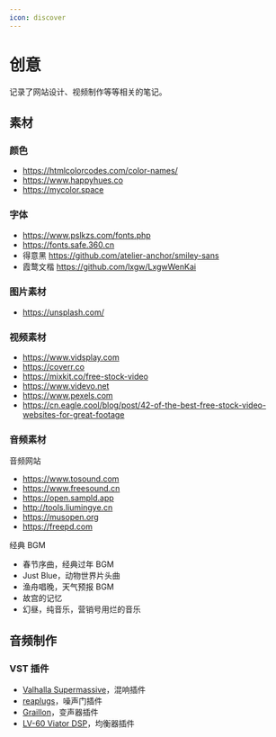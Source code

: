 ```yaml
---
icon: discover
---
```


# 创意

记录了网站设计、视频制作等等相关的笔记。

## 素材

### 颜色

- <https://htmlcolorcodes.com/color-names/>
- <https://www.happyhues.co>
- <https://mycolor.space>

### 字体

- <https://www.pslkzs.com/fonts.php>
- <https://fonts.safe.360.cn>
- 得意黑 <https://github.com/atelier-anchor/smiley-sans>
- 霞鹜文楷 <https://github.com/lxgw/LxgwWenKai>

### 图片素材

- <https://unsplash.com/>

### 视频素材

- <https://www.vidsplay.com>
- <https://coverr.co>
- <https://mixkit.co/free-stock-video>
- <https://www.videvo.net>
- <https://www.pexels.com>
- <https://cn.eagle.cool/blog/post/42-of-the-best-free-stock-video-websites-for-great-footage>

### 音频素材

音频网站

- <https://www.tosound.com>
- <https://www.freesound.cn>
- <https://open.sampld.app>
- <http://tools.liumingye.cn>
- <https://musopen.org>
- <https://freepd.com>

经典 BGM

- 春节序曲，经典过年 BGM
- Just Blue，动物世界片头曲
- 渔舟唱晚，天气预报 BGM
- 故宫的记忆
- 幻昼，纯音乐，营销号用烂的音乐

## 音频制作

### VST 插件

- [Valhalla Supermassive](https://valhalladsp.com/demos-downloads/)，混响插件
- [reaplugs](https://www.reaper.fm/reaplugs/)，噪声门插件
- [Graillon](https://www.auburnsounds.com/products/Graillon.html)，变声器插件
- [LV-60 Viator DSP](https://www.patreon.com/posts/lv-60-analog-eq-51729432)，均衡器插件
